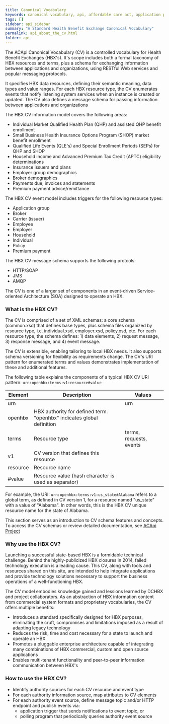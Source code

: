 ```yaml
---
title: Canonical Vocabulary
keywords: canonical vocabulary, api, affordable care act, application program interface
tags: []
sidebar: api_sidebar
summary: "A Standard Health Benefit Exchange Canonical Vocabulary"
permalink: api_about_the_cv.html
folder: api
---
```


The ACApi Canonical Vocabulary (CV) is a controlled vocabulary for Health Benefit Exchanges (HBX's). It's scope includes both a formal taxonomy of HBX resources and terms, plus a schema for exchanging information between applications and organizations, using RESTful Web services and popular messaging protocols.  

It specifies HBX data resources, defining their semantic meaning, data types and value ranges. For each HBX resource type, the CV enumerates events that notify listening system services when an instance is created or updated. The CV also defines a message schema for passing information between applications and organizations 

The HBX CV information model covers the following areas:

* Individual Market Qualified Health Plan (QHP) and assisted QHP benefit enrollment
* Small Business Health Insurance Options Program (SHOP) market benefit enrollment
* Qualified Life Events (QLE's) and Special Enrollment Periods (SEPs) for QHP and SHOP
* Household income and Advanced Premium Tax Credit (APTC) eligibility determinations
* Insurance issuers and plans
* Employer group demographics
* Broker demographics
* Payments due, invoices and statements
* Premium payment advice/remittance

The HBX CV event model includes triggers for the following resource types:

* Application group
* Broker
* Carrier (issuer)
* Employee
* Employer
* Household
* Individual
* Policy
* Premium payment

The HBX CV message schema supports the following protcols:

* HTTP/SOAP
* JMS 
* AMQP

The CV is one of a larger set of components in an event-driven Service-oriented Architecture (SOA) designed to operate an HBX. 


### What is the HBX CV?
The CV is comprised of a set of XML schemas: a core schema (common.xsd) that defines base types, plus schema files organized by resource type, i.e. individual.xsd, employer.xsd, policy.xsd, etc.  For each resource type, the schema defines: 1) data elements, 2) request message, 3) response message, and 4) event message.

The CV is extensible, enabling tailoring to local HBX needs.  It also supports schema versioning for flexibility as requirements change.  The CV's URI pattern for enumerated terms and values demonstrates implementation of these and additional features.  

The following table explains the components of a typical HBX CV URI pattern: `urn:openhbx:terms:v1:resource#value` 

| Element    | Description   | Values |
| ---------- | ------------- | ------ |
| urn        |               | urn    |
| openhbx    | HBX authority for defined term. "openhbx" indicates global definition |
| terms      | Resource type | terms, requests, events |
| v1         | CV version that defines this resource   |
| resource   | Resource name |    |
| #value     | Resource value (hash character is used as separator) | 
 

For example, the URI: `urn:openhbx:terms:v1:us_state#Alabama` refers to a global term, as defined in CV version 1, for a resource named "us_state" with a value of "Alabama".  In other words, this is the HBX CV unique resource name for the state of Alabama.

This section serves as an introduction to CV schema features and concepts.  To access the CV schemas or review detailed documentation, see [ACApi Project](http://acapi.dchbx.org/docs/canonical_vocabulary/) 


### Why use the HBX CV?
Launching a successful state-based HBX is a formidable technical challenge. Behind the highly-publicized HBX closures in 2014, failed technology execution is a leading cause. This CV, along with tools and resources shared on this site, are intended to help integrate applications and provide technology solutions necessary to support the business operations of a well-functioning HBX.

The CV model embodies knowledge gained and lessions learned by DCHBX and project collaborators.  As an abstraction of HBX information content from commercial system formats and proprietary vocabularies, the CV offers multiple benefits:

* Introduces a standard specifically designed for HBX purposes, eliminating the cruft, compromises and limitations imposed as a result of adapting legacy technology
* Reduces the risk, time and cost necessary for a state to launch and operate an HBX
* Promotes a pluggable enterprise architecture capable of integrating many combinations of HBX commercial, custom and open source applications
* Enables multi-tenant functionality and peer-to-peer information communication between HBX's


### How to use the HBX CV?  

* Identify authority sources for each CV resource and event type
* For each authority information source, map attributes to CV elements
* For each authority event source, define message topic and/or HTTP endpoint and publish events via:
  * application trigger that sends notifications to event topic, or
  * polling program that periodically queries authority event source
